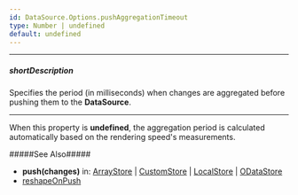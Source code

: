 ```yaml
---
id: DataSource.Options.pushAggregationTimeout
type: Number | undefined
default: undefined
---
```

---
##### shortDescription
Specifies the period (in milliseconds) when changes are aggregated before pushing them to the **DataSource**.

---
When this property is **undefined**, the aggregation period is calculated automatically based on the rendering speed's measurements.

#####See Also#####
- **push(changes)** in: [ArrayStore](/api-reference/30%20Data%20Layer/Store/3%20Methods/push(changes).md '/Documentation/ApiReference/Data_Layer/ArrayStore/Methods/#pushchanges') | [CustomStore](/api-reference/30%20Data%20Layer/Store/3%20Methods/push(changes).md '/Documentation/ApiReference/Data_Layer/CustomStore/Methods/#pushchanges') | [LocalStore](/api-reference/30%20Data%20Layer/Store/3%20Methods/push(changes).md '/Documentation/ApiReference/Data_Layer/LocalStore/Methods/#pushchanges') | [ODataStore](/api-reference/30%20Data%20Layer/Store/3%20Methods/push(changes).md '/Documentation/ApiReference/Data_Layer/ODataStore/Methods/#pushchanges')
- [reshapeOnPush](/api-reference/30%20Data%20Layer/DataSource/1%20Configuration/reshapeOnPush.md '/Documentation/ApiReference/Data_Layer/DataSource/Configuration/#reshapeOnPush')